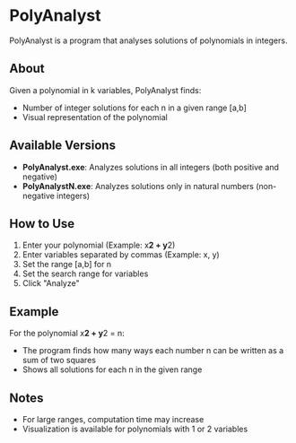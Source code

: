 # PolyAnalyst

PolyAnalyst is a program that analyses solutions of polynomials in integers.

## About
Given a polynomial in k variables, PolyAnalyst finds:
- Number of integer solutions for each n in a given range [a,b]
- Visual representation of the polynomial

## Available Versions
- **PolyAnalyst.exe**: Analyzes solutions in all integers (both positive and negative)
- **PolyAnalystN.exe**: Analyzes solutions only in natural numbers (non-negative integers)

## How to Use
1. Enter your polynomial (Example: x**2 + y**2)
2. Enter variables separated by commas (Example: x, y)
3. Set the range [a,b] for n
4. Set the search range for variables
5. Click "Analyze"

## Example
For the polynomial x**2 + y**2 = n:
- The program finds how many ways each number n can be written as a sum of two squares
- Shows all solutions for each n in the given range

## Notes
- For large ranges, computation time may increase
- Visualization is available for polynomials with 1 or 2 variables
